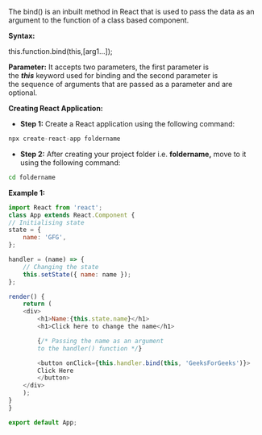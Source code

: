 The bind() is an inbuilt method in React that is used to pass the data as an argument to the function of a class based component.

**Syntax:**

this.function.bind(this,[arg1...]);

**Parameter:** It accepts two parameters, the first parameter is the _**this**_ keyword used for binding and the second parameter is the sequence of arguments that are passed as a parameter and are optional.

**Creating React Application:**

- **Step 1:** Create a React application using the following command:
```c
npx create-react-app foldername
```

- **Step 2:** After creating your project folder i.e. **foldername,** move to it using the following command:
```bash
cd foldername
```

**Example 1:**
```js
import React from 'react'; 
class App extends React.Component { 
// Initialising state 
state = { 
	name: 'GFG', 
}; 

handler = (name) => { 
	// Changing the state 
	this.setState({ name: name }); 
}; 

render() { 
	return ( 
	<div> 
		<h1>Name:{this.state.name}</h1> 
		<h1>Click here to change the name</h1> 

		{/* Passing the name as an argument 
		to the handler() function */} 

		<button onClick={this.handler.bind(this, 'GeeksForGeeks')}> 
		Click Here 
		</button> 
	</div> 
	); 
} 
} 

export default App;
```